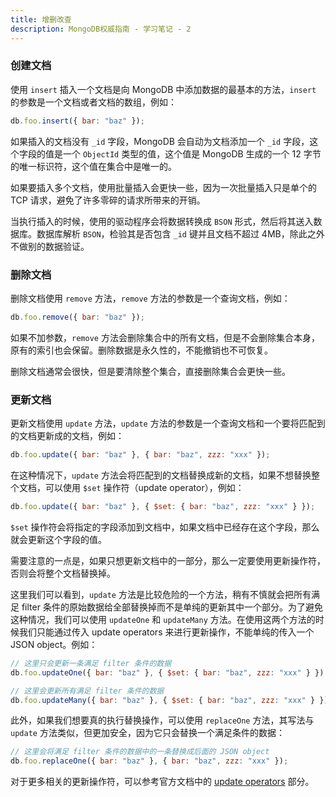 ```yaml
---
title: 增删改查
description: MongoDB权威指南 - 学习笔记 - 2
---
```


### 创建文档

使用 `insert` 插入一个文档是向 MongoDB 中添加数据的最基本的方法，`insert` 的参数是一个文档或者文档的数组，例如：

```javascript
db.foo.insert({ bar: "baz" });
```

如果插入的文档没有 `_id` 字段，MongoDB 会自动为文档添加一个 `_id` 字段，这个字段的值是一个 `ObjectId` 类型的值，这个值是 MongoDB 生成的一个 12 字节的唯一标识符，这个值在集合中是唯一的。

如果要插入多个文档，使用批量插入会更快一些，因为一次批量插入只是单个的 TCP 请求，避免了许多零碎的请求所带来的开销。

当执行插入的时候，使用的驱动程序会将数据转换成 `BSON` 形式，然后将其送入数据库。数据库解析 `BSON`，检验其是否包含 `_id` 键并且文档不超过 4MB，除此之外不做别的数据验证。

### 删除文档

删除文档使用 `remove` 方法，`remove` 方法的参数是一个查询文档，例如：

```javascript
db.foo.remove({ bar: "baz" });
```

如果不加参数，`remove` 方法会删除集合中的所有文档，但是不会删除集合本身，原有的索引也会保留。删除数据是永久性的，不能撤销也不可恢复。

删除文档通常会很快，但是要清除整个集合，直接删除集合会更快一些。

### 更新文档

更新文档使用 `update` 方法，`update` 方法的参数是一个查询文档和一个要将匹配到的文档更新成的文档，例如：

```javascript
db.foo.update({ bar: "baz" }, { bar: "baz", zzz: "xxx" });
```

在这种情况下，`update` 方法会将匹配到的文档替换成新的文档，如果不想替换整个文档，可以使用 `$set` 操作符（update operator），例如：

```javascript
db.foo.update({ bar: "baz" }, { $set: { bar: "baz", zzz: "xxx" } });
```

`$set` 操作符会将指定的字段添加到文档中，如果文档中已经存在这个字段，那么就会更新这个字段的值。

需要注意的一点是，如果只想更新文档中的一部分，那么一定要使用更新操作符，否则会将整个文档替换掉。

这里我们可以看到，`update` 方法是比较危险的一个方法，稍有不慎就会把所有满足 filter 条件的原始数据给全部替换掉而不是单纯的更新其中一个部分。为了避免这种情况，我们可以使用 `updateOne` 和 `updateMany` 方法。在使用这两个方法的时候我们只能通过传入 update operators 来进行更新操作，不能单纯的传入一个 JSON object。例如：

```javascript
// 这里只会更新一条满足 filter 条件的数据
db.foo.updateOne({ bar: "baz" }, { $set: { bar: "baz", zzz: "xxx" } });

// 这里会更新所有满足 filter 条件的数据
db.foo.updateMany({ bar: "baz" }, { $set: { bar: "baz", zzz: "xxx" } });
```

此外，如果我们想要真的执行替换操作，可以使用 `replaceOne` 方法，其写法与 `update` 方法类似，但更加安全，因为它只会替换一个满足条件的数据：

```javascript
// 这里会将满足 filter 条件的数据中的一条替换成后面的 JSON object
db.foo.replaceOne({ bar: "baz" }, { bar: "baz", zzz: "xxx" });
```

对于更多相关的更新操作符，可以参考官方文档中的 [update operators](https://docs.mongodb.com/manual/reference/operator/update/) 部分。

